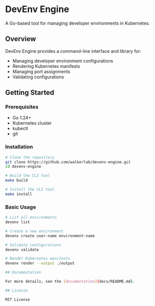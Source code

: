 # DevEnv Engine

A Go-based tool for managing developer environments in Kubernetes.

## Overview

DevEnv Engine provides a command-line interface and library for:
- Managing developer environment configurations
- Rendering Kubernetes manifests
- Managing port assignments
- Validating configurations

## Getting Started

### Prerequisites

- Go 1.24+
- Kubernetes cluster
- kubectl
- git

### Installation

```bash
# Clone the repository
git clone https://github.com/walkerlab/devenv-engine.git
cd devenv-engine

# Build the CLI tool
make build

# Install the CLI tool
make install
```

### Basic Usage

```bash
# List all environments
devenv list

# Create a new environment
devenv create user-name environment-name

# Validate configurations
devenv validate

# Render Kubernetes manifests
devenv render --output ./output

## Documentation

For more details, see the [documentation](docs/README.md).

## License

MIT License
```

